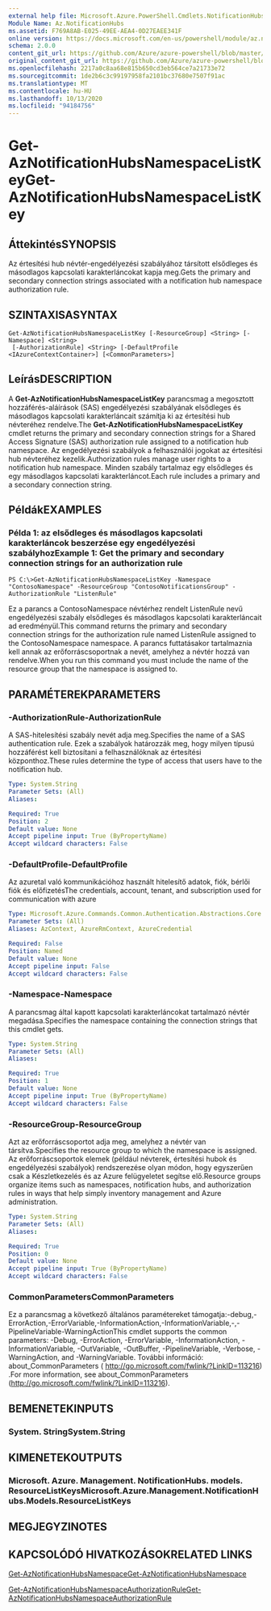 ```yaml
---
external help file: Microsoft.Azure.PowerShell.Cmdlets.NotificationHubs.dll-Help.xml
Module Name: Az.NotificationHubs
ms.assetid: F769A8AB-E025-49EE-AEA4-0D27EAEE341F
online version: https://docs.microsoft.com/en-us/powershell/module/az.notificationhubs/get-aznotificationhubsnamespacelistkey
schema: 2.0.0
content_git_url: https://github.com/Azure/azure-powershell/blob/master/src/NotificationHubs/NotificationHubs/help/Get-AzNotificationHubsNamespaceListKey.md
original_content_git_url: https://github.com/Azure/azure-powershell/blob/master/src/NotificationHubs/NotificationHubs/help/Get-AzNotificationHubsNamespaceListKey.md
ms.openlocfilehash: 2217a0c8aa68e815b650cd3eb564ce7a21733e72
ms.sourcegitcommit: 1de2b6c3c99197958fa2101bc37680e7507f91ac
ms.translationtype: MT
ms.contentlocale: hu-HU
ms.lasthandoff: 10/13/2020
ms.locfileid: "94184756"
---
```

# <span data-ttu-id="7271c-101">Get-AzNotificationHubsNamespaceListKey</span><span class="sxs-lookup"><span data-stu-id="7271c-101">Get-AzNotificationHubsNamespaceListKey</span></span>

## <span data-ttu-id="7271c-102">Áttekintés</span><span class="sxs-lookup"><span data-stu-id="7271c-102">SYNOPSIS</span></span>
<span data-ttu-id="7271c-103">Az értesítési hub névtér-engedélyezési szabályához társított elsődleges és másodlagos kapcsolati karakterláncokat kapja meg.</span><span class="sxs-lookup"><span data-stu-id="7271c-103">Gets the primary and secondary connection strings associated with a notification hub namespace authorization rule.</span></span>

## <span data-ttu-id="7271c-104">SZINTAXISA</span><span class="sxs-lookup"><span data-stu-id="7271c-104">SYNTAX</span></span>

```
Get-AzNotificationHubsNamespaceListKey [-ResourceGroup] <String> [-Namespace] <String>
 [-AuthorizationRule] <String> [-DefaultProfile <IAzureContextContainer>] [<CommonParameters>]
```

## <span data-ttu-id="7271c-105">Leírás</span><span class="sxs-lookup"><span data-stu-id="7271c-105">DESCRIPTION</span></span>
<span data-ttu-id="7271c-106">A **Get-AzNotificationHubsNamespaceListKey** parancsmag a megosztott hozzáférés-aláírások (SAS) engedélyezési szabályának elsődleges és másodlagos kapcsolati karakterláncait számítja ki az értesítési hub névteréhez rendelve.</span><span class="sxs-lookup"><span data-stu-id="7271c-106">The **Get-AzNotificationHubsNamespaceListKey** cmdlet returns the primary and secondary connection strings for a Shared Access Signature (SAS) authorization rule assigned to a notification hub namespace.</span></span>
<span data-ttu-id="7271c-107">Az engedélyezési szabályok a felhasználói jogokat az értesítési hub névteréhez kezelik.</span><span class="sxs-lookup"><span data-stu-id="7271c-107">Authorization rules manage user rights to a notification hub namespace.</span></span>
<span data-ttu-id="7271c-108">Minden szabály tartalmaz egy elsődleges és egy másodlagos kapcsolati karakterláncot.</span><span class="sxs-lookup"><span data-stu-id="7271c-108">Each rule includes a primary and a secondary connection string.</span></span>

## <span data-ttu-id="7271c-109">Példák</span><span class="sxs-lookup"><span data-stu-id="7271c-109">EXAMPLES</span></span>

### <span data-ttu-id="7271c-110">Példa 1: az elsődleges és másodlagos kapcsolati karakterláncok beszerzése egy engedélyezési szabályhoz</span><span class="sxs-lookup"><span data-stu-id="7271c-110">Example 1: Get the primary and secondary connection strings for an authorization rule</span></span>
```
PS C:\>Get-AzNotificationHubsNamespaceListKey -Namespace "ContosoNamespace" -ResourceGroup "ContosoNotificationsGroup" -AuthorizationRule "ListenRule"
```

<span data-ttu-id="7271c-111">Ez a parancs a ContosoNamespace névtérhez rendelt ListenRule nevű engedélyezési szabály elsődleges és másodlagos kapcsolati karakterláncait ad eredményül.</span><span class="sxs-lookup"><span data-stu-id="7271c-111">This command returns the primary and secondary connection strings for the authorization rule named ListenRule assigned to the ContosoNamespace namespace.</span></span>
<span data-ttu-id="7271c-112">A parancs futtatásakor tartalmaznia kell annak az erőforráscsoportnak a nevét, amelyhez a névtér hozzá van rendelve.</span><span class="sxs-lookup"><span data-stu-id="7271c-112">When you run this command you must include the name of the resource group that the namespace is assigned to.</span></span>

## <span data-ttu-id="7271c-113">PARAMÉTEREK</span><span class="sxs-lookup"><span data-stu-id="7271c-113">PARAMETERS</span></span>

### <span data-ttu-id="7271c-114">-AuthorizationRule</span><span class="sxs-lookup"><span data-stu-id="7271c-114">-AuthorizationRule</span></span>
<span data-ttu-id="7271c-115">A SAS-hitelesítési szabály nevét adja meg.</span><span class="sxs-lookup"><span data-stu-id="7271c-115">Specifies the name of a SAS authentication rule.</span></span>
<span data-ttu-id="7271c-116">Ezek a szabályok határozzák meg, hogy milyen típusú hozzáférést kell biztosítani a felhasználóknak az értesítési központhoz.</span><span class="sxs-lookup"><span data-stu-id="7271c-116">These rules determine the type of access that users have to the notification hub.</span></span>

```yaml
Type: System.String
Parameter Sets: (All)
Aliases:

Required: True
Position: 2
Default value: None
Accept pipeline input: True (ByPropertyName)
Accept wildcard characters: False
```

### <span data-ttu-id="7271c-117">-DefaultProfile</span><span class="sxs-lookup"><span data-stu-id="7271c-117">-DefaultProfile</span></span>
<span data-ttu-id="7271c-118">Az azuretal való kommunikációhoz használt hitelesítő adatok, fiók, bérlői fiók és előfizetés</span><span class="sxs-lookup"><span data-stu-id="7271c-118">The credentials, account, tenant, and subscription used for communication with azure</span></span>

```yaml
Type: Microsoft.Azure.Commands.Common.Authentication.Abstractions.Core.IAzureContextContainer
Parameter Sets: (All)
Aliases: AzContext, AzureRmContext, AzureCredential

Required: False
Position: Named
Default value: None
Accept pipeline input: False
Accept wildcard characters: False
```

### <span data-ttu-id="7271c-119">-Namespace</span><span class="sxs-lookup"><span data-stu-id="7271c-119">-Namespace</span></span>
<span data-ttu-id="7271c-120">A parancsmag által kapott kapcsolati karakterláncokat tartalmazó névtér megadása.</span><span class="sxs-lookup"><span data-stu-id="7271c-120">Specifies the namespace containing the connection strings that this cmdlet gets.</span></span>

```yaml
Type: System.String
Parameter Sets: (All)
Aliases:

Required: True
Position: 1
Default value: None
Accept pipeline input: True (ByPropertyName)
Accept wildcard characters: False
```

### <span data-ttu-id="7271c-121">-ResourceGroup</span><span class="sxs-lookup"><span data-stu-id="7271c-121">-ResourceGroup</span></span>
<span data-ttu-id="7271c-122">Azt az erőforráscsoportot adja meg, amelyhez a névtér van társítva.</span><span class="sxs-lookup"><span data-stu-id="7271c-122">Specifies the resource group to which the namespace is assigned.</span></span>
<span data-ttu-id="7271c-123">Az erőforráscsoportok elemek (például névterek, értesítési hubok és engedélyezési szabályok) rendszerezése olyan módon, hogy egyszerűen csak a Készletkezelés és az Azure felügyeletet segítse elő.</span><span class="sxs-lookup"><span data-stu-id="7271c-123">Resource groups organize items such as namespaces, notification hubs, and authorization rules in ways that help simply inventory management and Azure administration.</span></span>

```yaml
Type: System.String
Parameter Sets: (All)
Aliases:

Required: True
Position: 0
Default value: None
Accept pipeline input: True (ByPropertyName)
Accept wildcard characters: False
```

### <span data-ttu-id="7271c-124">CommonParameters</span><span class="sxs-lookup"><span data-stu-id="7271c-124">CommonParameters</span></span>
<span data-ttu-id="7271c-125">Ez a parancsmag a következő általános paramétereket támogatja:-debug,-ErrorAction,-ErrorVariable,-InformationAction,-InformationVariable,-,-PipelineVariable-WarningAction</span><span class="sxs-lookup"><span data-stu-id="7271c-125">This cmdlet supports the common parameters: -Debug, -ErrorAction, -ErrorVariable, -InformationAction, -InformationVariable, -OutVariable, -OutBuffer, -PipelineVariable, -Verbose, -WarningAction, and -WarningVariable.</span></span> <span data-ttu-id="7271c-126">További információ: about_CommonParameters ( http://go.microsoft.com/fwlink/?LinkID=113216) .</span><span class="sxs-lookup"><span data-stu-id="7271c-126">For more information, see about_CommonParameters (http://go.microsoft.com/fwlink/?LinkID=113216).</span></span>

## <span data-ttu-id="7271c-127">BEMENETEK</span><span class="sxs-lookup"><span data-stu-id="7271c-127">INPUTS</span></span>

### <span data-ttu-id="7271c-128">System. String</span><span class="sxs-lookup"><span data-stu-id="7271c-128">System.String</span></span>

## <span data-ttu-id="7271c-129">KIMENETEK</span><span class="sxs-lookup"><span data-stu-id="7271c-129">OUTPUTS</span></span>

### <span data-ttu-id="7271c-130">Microsoft. Azure. Management. NotificationHubs. models. ResourceListKeys</span><span class="sxs-lookup"><span data-stu-id="7271c-130">Microsoft.Azure.Management.NotificationHubs.Models.ResourceListKeys</span></span>

## <span data-ttu-id="7271c-131">MEGJEGYZI</span><span class="sxs-lookup"><span data-stu-id="7271c-131">NOTES</span></span>

## <span data-ttu-id="7271c-132">KAPCSOLÓDÓ HIVATKOZÁSOK</span><span class="sxs-lookup"><span data-stu-id="7271c-132">RELATED LINKS</span></span>

[<span data-ttu-id="7271c-133">Get-AzNotificationHubsNamespace</span><span class="sxs-lookup"><span data-stu-id="7271c-133">Get-AzNotificationHubsNamespace</span></span>](./Get-AzNotificationHubsNamespace.md)

[<span data-ttu-id="7271c-134">Get-AzNotificationHubsNamespaceAuthorizationRule</span><span class="sxs-lookup"><span data-stu-id="7271c-134">Get-AzNotificationHubsNamespaceAuthorizationRule</span></span>](./Get-AzNotificationHubsNamespaceAuthorizationRule.md)


